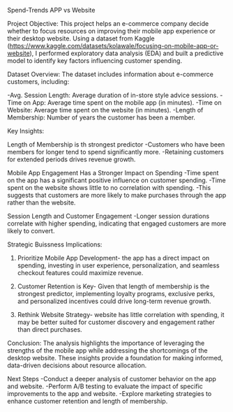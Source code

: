 Spend-Trends APP vs Website

Project Objective:
This project helps an e-commerce company decide whether to focus resources on improving their mobile app experience or their desktop website. Using a dataset from Kaggle (https://www.kaggle.com/datasets/kolawale/focusing-on-mobile-app-or-website), I performed exploratory data analysis (EDA) and built a predictive model to identify key factors influencing customer spending.

Dataset Overview:
The dataset includes information about e-commerce customers, including:

-Avg. Session Length: Average duration of in-store style advice sessions.
-Time on App: Average time spent on the mobile app (in minutes).
-Time on Website: Average time spent on the website (in minutes).
-Length of Membership: Number of years the customer has been a member.

Key Insights:

Length of Membership is th strongest predictor
-Customers who have been members for longer tend to spend significantly more.
-Retaining customers for extended periods drives revenue growth.

Mobile App Engagement Has a Stronger Impact on Spending
-Time spent on the app has a significant positive influence on customer spending.
-Time spent on the website shows little to no correlation with spending.
-This suggests that customers are more likely to make purchases through the app rather than the website.

Session Length and Customer Engagement 
-Longer session durations correlate with higher spending, indicating that engaged customers are more likely to convert.

Strategic Buissness Implications:

1. Prioritize Mobile App Development- the app has a direct impact on spending, investing in user experience, personalization, and seamless checkout features could 
   maximize revenue.

2. Customer Retention is Key- Given that length of membership is the strongest predictor, implementing loyalty programs, exclusive perks, and personalized incentives could 
   drive long-term revenue growth.

3. Rethink Website Strategy- website has little correlation with spending, it may be better suited for customer discovery and engagement rather than direct 
   purchases.

Conclusion:
The analysis highlights the importance of leveraging the strengths of the mobile app while addressing the shortcomings of the desktop website. These insights provide a foundation for making informed, data-driven decisions about resource allocation.

Next Steps
-Conduct a deeper analysis of customer behavior on the app and website.
-Perform A/B testing to evaluate the impact of specific improvements to the app and website.
-Explore marketing strategies to enhance customer retention and length of membership.

